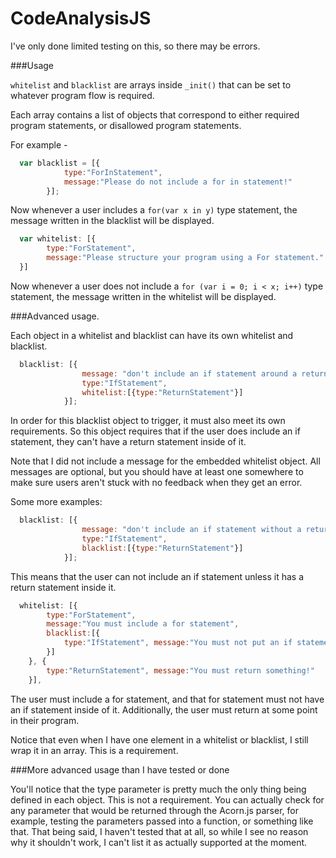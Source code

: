 CodeAnalysisJS
==============

I've only done limited testing on this, so there may be errors.

###Usage

```whitelist``` and ```blacklist``` are arrays inside ```_init()``` that can be set to whatever program flow is required.

Each array contains a list of objects that correspond to either required program statements, or disallowed program statements.

For example - 
```js
  var blacklist = [{
            type:"ForInStatement",
            message:"Please do not include a for in statement!"
        }];
```

Now whenever a user includes a ```for(var x in y)``` type statement, the message written in the blacklist will be displayed.

```js
  var whitelist: [{
        type:"ForStatement",
        message:"Please structure your program using a For statement."
  }]
```

Now whenever a user does not include a ```for (var i = 0; i < x; i++)``` type statement, the message written in the whitelist will be displayed.

###Advanced usage.

Each object in a whitelist and blacklist can have its own whitelist and blacklist.

```js
  blacklist: [{
                message: "don't include an if statement around a return statement",
                type:"IfStatement", 
                whitelist:[{type:"ReturnStatement"}]
            }];
```

In order for this blacklist object to trigger, it must also meet its own requirements.  So this object requires that if the user does include an if statement, they can't have a return statement inside of it.

Note that I did not include a message for the embedded whitelist object.  All messages are optional, but you should have at least one somewhere to make sure users aren't stuck with no feedback when they get an error.

Some more examples: 
```js
  blacklist: [{
                message: "don't include an if statement without a return statement",
                type:"IfStatement", 
                blacklist:[{type:"ReturnStatement"}]
            }];
```

This means that the user can not include an if statement unless it has a return statement inside it.

```js
  whitelist: [{
        type:"ForStatement", 
        message:"You must include a for statement",
        blacklist:[{
            type:"IfStatement", message:"You must not put an if statement in your for statement"
        }]
    }, {
        type:"ReturnStatement", message:"You must return something!"
    }],
```

The user must include a for statement, and that for statement must not have an if statement inside of it.
Additionally, the user must return at some point in their program.

Notice that even when I have one element in a whitelist or blacklist, I still wrap it in an array.  This is a requirement.

###More advanced usage than I have tested or done

You'll notice that the type parameter is pretty much the only thing being defined in each object. This is not a requirement.  You can actually check for any parameter that would be returned through the Acorn.js parser, for example, testing the parameters passed into a function, or something like that. That being said, I haven't tested that at all, so while I see no reason why it shouldn't work, I can't list it as actually supported at the moment.

